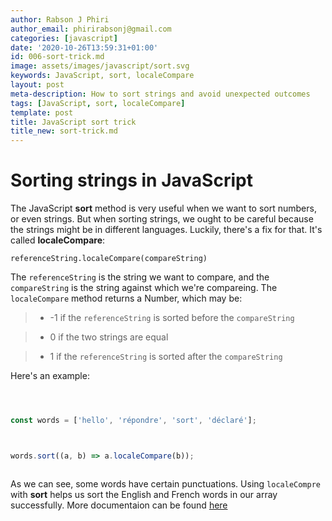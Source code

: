 ```yaml
---
author: Rabson J Phiri
author_email: phirirabsonj@gmail.com
categories: [javascript]
date: '2020-10-26T13:59:31+01:00'
id: 006-sort-trick.md
image: assets/images/javascript/sort.svg
keywords: JavaScript, sort, localeCompare
layout: post
meta-description: How to sort strings and avoid unexpected outcomes
tags: [JavaScript, sort, localeCompare]
template: post
title: JavaScript sort trick
title_new: sort-trick.md
---
```




# Sorting strings in JavaScript



The JavaScript **sort** method is very useful when we want to sort numbers, or even strings. But when sorting strings, we ought to be careful because the strings might be in different languages. Luckily, there's a fix for that. It's called **localeCompare**:



`referenceString.localeCompare(compareString)`



The `referenceString` is the string we want to compare, and the `compareString` is the string against which we're compareing. The `localeCompare` method returns a Number, which may be:



> - -1 if the `referenceString` is sorted before the `compareString`

> - 0 if the two strings are equal

> - 1 if the `referenceString` is sorted after the `compareString`



Here's an example:



```javascript



const words = ['hello', 'répondre', 'sort', 'déclaré'];



words.sort((a, b) => a.localeCompare(b)); 



```



As we can see, some words have certain punctuations. Using `localeCompre` with **sort** helps us sort the English and French words in our array successfully. More documentaion can be found [here](https://developer.mozilla.org/en-US/docs/Web/JavaScript/Reference/Global_Objects/String/localeCompare)